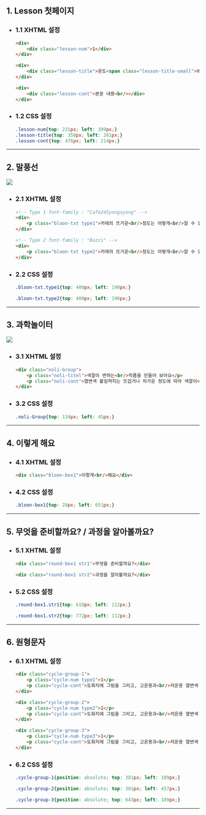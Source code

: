 ## 1. Lesson 첫페이지

* ### 1.1 XHTML 설정
    ```html
    <div>
        <div class="lesson-num">1</div>
    </div>

    <div>
        <div class="lesson-title">온도<span class="lesson-title-small">와</span> 열</div>
    </div>

    <div>
        <div class="lesson-cont">본문 내용<br/></div>
    </div>
    ```

* ### 1.2 CSS 설정
    ```CSS
    .lesson-num{top: 231px; left: 399px;}
    .lesson-title{top: 358px; left: 261px;}
    .lesson-cont{top: 476px; left: 214px;}
    ```

***

## 2. 말풍선

<img src="https://user-images.githubusercontent.com/95833863/178181513-31562573-9d14-4df0-8949-276fb91ecf2b.jpg">

* ### 2.1 XHTML 설정
    ```html
    <!-- Type 1 font-family : "Cafe24Syongsyong" -->
    <div>
        <p class="bloon-txt type1">카레의 뜨거운<br/>정도는 어떻게<br/>알 수 있을까요?</p>
    </div>

    <!-- Type 2 font-family : "Bazzi" -->
    <div>
        <p class="bloon-txt type2">카레의 뜨거운<br/>정도는 어떻게<br/>알 수 있을까요?</p>
    </div>
    ```

* ### 2.2 CSS 설정
    ```CSS
    .bloon-txt.type1{top: 400px; left: 190px;}

    .bloon-txt.type2{top: 400px; left: 190px;}
    ```

***

## 3. 과학놀이터

<img src="https://user-images.githubusercontent.com/95833863/178180935-55213ce2-44b1-47d6-a7ce-efa917f7758f.jpg">


* ### 3.1 XHTML 설정
    ```html
    <div class="noli-Group">
        <p class="noli-titel">색깔이 변하는<br/>작품을 만들어 보아요</p>
        <p class="noli-cont">열변색 붙임딱지는 뜨겁거나 차가운 정도에 따라 색깔이<br/>변하는 붙임딱지입니다.</p>
    </div>
    ```

* ### 3.2 CSS 설정
    ```CSS
    .noli-Group{top: 134px; left: 45px;}
    ```

***

## 4. 이렇게 해요

* ### 4.1 XHTML 설정
    ```html
    <div class="bloon-box1">이렇게<br/>해요</div>
    ```

* ### 4.2 CSS 설정
    ```CSS
    .bloon-box1{top: 28px; left: 651px;}
    ```

***

## 5. 무엇을 준비할까요? / 과정을 알아볼까요?

* ### 5.1 XHTML 설정
    ```html
    <div class="round-box1 str1">무엇을 준비할까요?</div>

    <div class="round-box1 str2">과정을 알아볼까요?</div>
    ```

* ### 5.2 CSS 설정
    ```CSS
    .round-box1.str1{top: 610px; left: 112px;}

    .round-box1.str2{top: 772px; left: 112px;}
    ```

***

## 6. 원형문자

* ### 6.1 XHTML 설정
    ```html
    <div class="cycle-group-1">
        <p class="cycle-num type1">1</p>
        <p class="cycle-cont">도화지에 그림을 그리고, 고온용과<br/>저온용 열변색 붙임딱지를 그림에<br/>어울리는 모양으로 잘라 붙여<br/>봅시다.</p>
    </div>

    <div class="cycle-group-2">
        <p class="cycle-num type2">1</p>
        <p class="cycle-cont">도화지에 그림을 그리고, 고온용과<br/>저온용 열변색 붙임딱지를 그림에<br/>어울리는 모양으로 잘라 붙여<br/>봅시다.</p>
    </div>

    <div class="cycle-group-3">
        <p class="cycle-num type3">1</p>
        <p class="cycle-cont">도화지에 그림을 그리고, 고온용과<br/>저온용 열변색 붙임딱지를 그림에<br/>어울리는 모양으로 잘라 붙여<br/>봅시다.</p>
    </div>
    ```

* ### 6.2 CSS 설정
    ```CSS
    .cycle-group-1{position: absolute; top: 381px; left: 189px;}
    
    .cycle-group-2{position: absolute; top: 381px; left: 457px;}
    
    .cycle-group-3{position: absolute; top: 643px; left: 189px;}
    ```

***


















